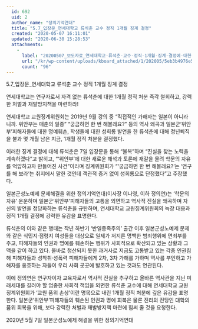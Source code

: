 ```yaml
---
  id: 692
  uid: 2
  author_name: "정의기억연대"
  title: "5.7_입장문_연세대학교 류석춘 교수 정직 1개월 징계 결정"
  created: "2020-05-07 16:11:01"
  updated: "2020-06-30 15:28:53"
  attachments: 
    - 
      label: "20200507_보도자료_연세대학교-류석춘-교수-정직-1개월-징계-결정에-대한-정의연-입장.hwp"
      url: "/kr/wp-content/uploads/kboard_attached/1/202005/5eb3b4976e5323946177.hwp"
      count: "96"
---
```

5.7_입장문_연세대학교 류석춘 교수 정직 1개월 징계 결정

연세대학교는 연구자로서 자격 없는 류석춘에 대한 
1개월 정직 처분 즉각 철회하고, 강력한 처벌과 재발방지책을 마련하라!

연세대학교 교원징계위원회는 2019년 9월 강의 중 “직접적인 가해자는 일본이 아니라니까. 위안부는 매춘의 일종” “궁금하면 한 번 해볼래요?” 등의 역사 왜곡과 일본군‘위안부’피해자들에 대한 명예훼손, 학생들에 대한 성희롱 발언을 한 류석춘에 대해 정년퇴직을 불과 몇 개월 남은 지금, 1개월 정직 처분을 결정했다. 

이러한 징계 결정에 대해 류석춘은 7일 입장문을 통해 “불복”하며 “진실을 찾는 노력을 계속하겠다”고 밝히고, “‘위안부’에 대한 새로운 해석과 토론에 재갈을 물려 학문의 자유를 억압하고자 만들어진 사건”이라며 징계위원회가 “‘궁금하면 한 번 해볼래요?’는 ‘연구를 해 보라’는 취지에서 말한 것인데 객관적 증거 없이 성희롱으로 단정했다”고 주장했다. 

일본군성노예제 문제해결을 위한 정의기억연대(이사장 이나영, 이하 정의연)는 ‘학문의 자유’ 운운하며 일본군‘위안부’피해자들의 고통을 외면하고 역사적 진실을 왜곡하며 자신의 발언을 정당화하는 류석춘을 규탄하며, 연세대학교 교원징계위원회의 늑장 대응과 정직 1개월 결정에 강력한 유감을 표명한다. 

류석춘의 이와 같은 행태는 작년 하반기 ‘반일종족주의’ 출간 이후 일본군성노예제 문제와 같은 식민지·점령지 여성들을 대상으로 일제가 저지른 명백한 범죄행위에 면죄부를 주고, 피해자들의 인권과 명예를 훼손하는 행위가 사회적으로 확산되고 있는 상황과 그 맥을 같이 하고 있다. 올바로 청산되지 못한 과거사로 지금도 고통받고 있는 각종 인권침해 피해자들과 성착취·성폭력 피해자들에게 2차, 3차 가해를 가하며 역사를 부인하고 가해자를 옹호하는 자들이 우리 사회 곳곳에 발호하고 있는 것과도 연관된다. 

이에 정의연은 연구자이자 교육자로서 역사적 진실을 추구하고 올바른 역사관을 지닌 미래세대를 길러야 할 엄중한 사회적 책임을 외면한 류석춘 교수에 대해 연세대학교 교원징계위원회가 ‘교원 품위 손상’이란 명목으로 내린 1개월 정직 처분에 깊은 유감을 표명한다. 일본군‘위안부’피해자들의 훼손된 인권과 명예 회복은 물론 진리의 전당인 대학의 품위 회복을 위해, 보다 강력한 처벌과 재발방지책 마련에 힘써 줄 것을 요청한다. 

2020년 5월 7일
일본군성노예제 해결을 위한 정의기억연대